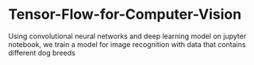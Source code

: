 # Tensor-Flow-for-Computer-Vision
Using convolutional neural networks and deep learning model on jupyter notebook, we train a model for image recognition with data that contains different dog breeds
